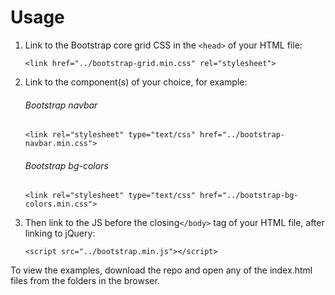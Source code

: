# Usage
1. Link to the Bootstrap core grid CSS in the `<head>` of your HTML file:

    `<link href="../bootstrap-grid.min.css" rel="stylesheet">`

2. Link to the component(s) of your choice, for example:

    ###### Bootstrap navbar
    `<link rel="stylesheet" type="text/css" href="../bootstrap-navbar.min.css">` 

    ###### Bootstrap bg-colors
    `<link rel="stylesheet" type="text/css" href="../bootstrap-bg-colors.min.css">`

3. Then link to the JS before the closing`</body>` tag of your HTML file, after linking to jQuery:

    `<script src="../bootstrap.min.js"></script>`

To view the examples, download the repo and open any of the index.html files from the folders in the browser. 